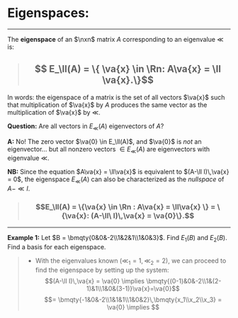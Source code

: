 # Eigenspaces:
***

The **eigenspace** of an $\nxn$ matrix $A$ corresponding to an eigenvalue $\ll$ is:

> ## $$ E_\ll(A) = \{ \va{x} \in \Rn: A\va{x} = \ll \va{x}.\}$$

In words: the eigenspace of a matrix is the set of all vectors $\va{x}$ such that multiplication of $\va{x}$ by $A$ produces the same vector as the multiplication of $\va{x}$ by $\ll$. 

**Question:** Are all vectors in $E_\ll(A)$ eigenvectors of $A$?

**A:** No! The zero vector $\va{0} \in E_\ll(A)$, and $\va{0}$ is *not* an eigenvector... but all nonzero vectors $\in E_\ll(A)$ are eigenvectors with eigenvalue $\ll$.

**NB:** Since the equation $A\va{x} = \ll\va{x}$ is equivalent to $(A-\ll I)\,\va{x} = 0$, the eigenspace $E_\ll(A)$ can also be characterized as the *nullspace* of $A-\ll I$. 

> ### $$E_\ll(A) = \{\va{x} \in \Rn : A\va{x} = \ll\va{x} \} = \{\va{x}: (A-\ll\ I)\,\va{x} = \va{0}\}.$$

***

**Example 1:** Let $B = \bmqty{0&0&-2\\1&2&1\\1&0&3}$. Find $E_1(B)$ and $E_2(B)$. Find a basis for each eigenspace. 

> - With the eigenvalues known ($\ll_1 = 1,\ll_2 = 2$), we can proceed to find the eigenspace by setting up the system:
> $$(A-\ll I)\,\va{x} = \va{0} \implies \bmqty{(0-1)&0&-2\\1&(2-1)&1\\1&0&(3-1)}\va{x}=\va{0}$$
> $$= \bmqty{-1&0&-2\\1&1&1\\1&0&2}\,\bmqty{x_1\\x_2\\x_3} = \va{0} \implies $$
